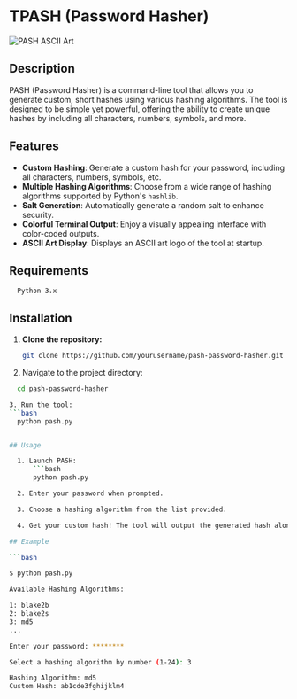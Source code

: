 # TPASH (Password Hasher)

![PASH ASCII Art](./pash_ascii_art.png)

## Description

PASH (Password Hasher) is a command-line tool that allows you to generate custom, short hashes using various hashing algorithms. The tool is designed to be simple yet powerful, offering the ability to create unique hashes by including all characters, numbers, symbols, and more.

## Features

- **Custom Hashing**: Generate a custom hash for your password, including all characters, numbers, symbols, etc.
- **Multiple Hashing Algorithms**: Choose from a wide range of hashing algorithms supported by Python's `hashlib`.
- **Salt Generation**: Automatically generate a random salt to enhance security.
- **Colorful Terminal Output**: Enjoy a visually appealing interface with color-coded outputs.
- **ASCII Art Display**: Displays an ASCII art logo of the tool at startup.


## Requirements
      Python 3.x
## Installation

1. **Clone the repository:**

   ```bash
   git clone https://github.com/yourusername/pash-password-hasher.git
2. Navigate to the project directory:

  ```bash
    cd pash-password-hasher

3. Run the tool:
  ```bash
    python pash.py


## Usage

    1. Launch PASH:
        ```bash
        python pash.py

    2. Enter your password when prompted.

    3. Choose a hashing algorithm from the list provided.

    4. Get your custom hash! The tool will output the generated hash along with the selected hashing algorithm.

## Example

```bash

$ python pash.py

Available Hashing Algorithms:

1: blake2b
2: blake2s
3: md5
...

Enter your password: ********

Select a hashing algorithm by number (1-24): 3

Hashing Algorithm: md5
Custom Hash: ab1cde3fghijklm4
